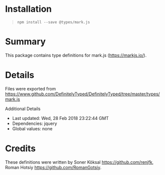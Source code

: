 # Installation
> `npm install --save @types/mark.js`

# Summary
This package contains type definitions for mark.js (https://markjs.io/).

# Details
Files were exported from https://www.github.com/DefinitelyTyped/DefinitelyTyped/tree/master/types/mark.js

Additional Details
 * Last updated: Wed, 28 Feb 2018 23:22:44 GMT
 * Dependencies: jquery
 * Global values: none

# Credits
These definitions were written by Soner Köksal <https://github.com/renjfk>, Roman Hotsiy <https://github.com/RomanGotsiy>.
